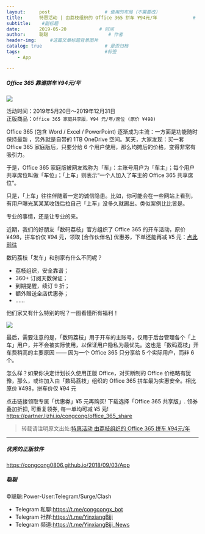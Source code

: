 ```yaml
---
layout:     post                    # 使用的布局（不需要改）
title:      特惠活动 | 由荔枝组织的 Office 365 拼车 ¥94元/年             # 标题 
subtitle:    #副标题
date:       2019-05-20            # 时间
author:     聪聪                      # 作者
header-img:     #这篇文章标题背景图片
catalog: true                       # 是否归档
tags:                               #标签
    - App

---
```

##### Office 365 靠谱拼车 ¥94元/年

![](http://ww1.sinaimg.cn/large/9b84e6acly1g37j08byshj21e00k0ju9.jpg)

活动时间：2019年5月20日～2019年12月31日<br/>
正版商品：`Office 365 家庭共享版，¥94 元/年/席位 (原价 ¥498)`

Office 365 (包含 Word / Excel / PowerPoint) 逐渐成为主流：一方面是功能随时保持最新  ，另外就是自带的 1TB OneDrive 空间。某天，大家发现：买一套 Office 365 家庭版后，只要分给 6 个用户使用，那么均摊后的价格，变得非常有吸引力。

于是，Office 365 家庭版被网友戏称为「车」：主账号用户为「车主」；每个用户共享席位叫做「车位」；「上车」则表示“一个人加入了车主的 Office 365 共享席位“。

只是，「上车」往往伴随着一定的诚信隐患。比如，你可能会在一些网站上看到，有用户曝光某某某收钱后拉自己「上车」没多久就踢出。类似案例比比皆是。

专业的事情，还是让专业的来。

近期，我们的好朋友「数码荔枝」官方组织了 Office 365 的开车活动，原价 ¥498，拼车价仅 ¥94 元，领取 [合作伙伴名] 优惠券，下单还能再减 ¥5 元：[点此前往](https://partner.lizhi.io/congcong/office_365_share)

数码荔枝「发车」和别家有什么不同呢？
* 荔枝组织，安全靠谱；
* 360+ 订阅天数保证；
* 到期提醒，续订 9 折；
* 额外赠送全店优惠券；
* ……

他们家又有什么特别的呢？一图看懂所有福利！

![](http://ww1.sinaimg.cn/large/9b84e6acly1g37izztcotj20rs576dsy.jpg)

最后，需要注意的是，「数码荔枝」用于开车的主账号，仅用于后台管理各个「上车」用户，并不会被实际使用，以保证用户隐私为最优先。这也是「数码荔枝」开车费稍高的主要原因 —— 因为一个 Office 365 只分享给 5 个实际用户，而非 6 个。

怎么样？如果你决定计划长久使用正版 Office，对买断制的 Office 价格略有犹豫，那么，或许加入由「数码荔枝」组织的 Office 365 拼车最为实惠安全。相比原价 ¥498，拼车价仅 ¥94 元

点击链接领取专属「优惠劵」¥5 元再购买! 下载选择「Office 365 共享版」. 领券叠加折扣, 可重复领券, 每一单均可减 ¥5 元!<br/>
<https://partner.lizhi.io/congcong/office_365_share>

> 转载请注明原文出处:[特惠活动 由荔枝组织的 Office 365 拼车 ¥94元/年](https://congcong0806.github.io/2019/05/20/Office365)

- - - -

##### 优秀的正版软件
<https://congcong0806.github.io/2018/09/03/App>

##### 聪聪
&copy;聪聪:Power-User:Telegram/Surge/Clash

* Telegram 私聊:<https://t.me/congcongx_bot>
* Telegram 社群:<https://t.me/YinxiangBiji>
* Telegram 频道:<https://t.me/YinxiangBiji_News> 
